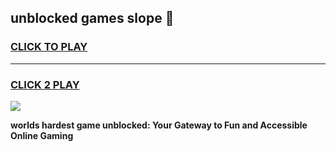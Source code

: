 
## unblocked games slope 👋
<h3>
<a href="https://premium.freeplayer.one?title=unblocked_games_slope&ref=13F">CLICK TO PLAY</a></h3>
<hr>

<h3>
<a href="https://premium.freeplayer.one?title=unblocked_games_slope&ref=13F">CLICK 2 PLAY</a>
  
</h3>

<a href="https://premium.freeplayer.one?title=unblocked_games_slope&ref=12F/"><img src="https://clearcache.store/games.png"></a>


**worlds hardest game unblocked: Your Gateway to Fun and Accessible Online Gaming**
